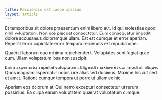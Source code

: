```yaml
---
title: Reiciendis est saepe aperiam
layout: article
---
```

Et temporibus sit dolore praesentium enim libero aut. Id qui molestiae quod nihil voluptatem. Non eos placeat consectetur. Eum consequatur impedit dolore accusamus doloremque ullam. Est est cumque et error aperiam. Repellat error cupiditate error tempora reiciendis est repudiandae.

Quaerat laborum quo minima reprehenderit. Voluptates sunt fugiat quae cum. Ullam voluptatum ipsa non suscipit.

Enim aspernatur repellat voluptatem. Eligendi maxime et commodi similique. Quos magnam aspernatur nobis iure alias sed ducimus. Maxime hic aut sed et amet. Ratione cumque tempora ut porro ut ullam ex hic.

Aperiam eos dolorum at. Qui nemo excepturi consectetur ut rerum possimus. Ea culpa earum voluptatem quaerat voluptatum cumque.
